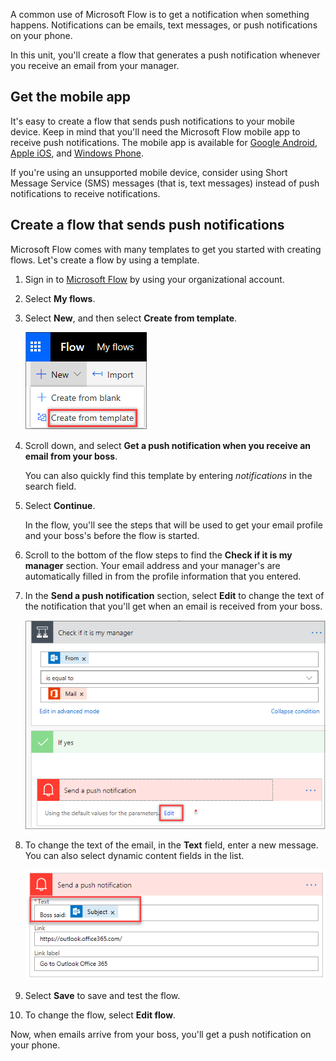 A common use of Microsoft Flow is to get a notification when something happens. Notifications can be emails, text messages, or push notifications on your phone.

In this unit, you'll create a flow that generates a push notification whenever you receive an email from your manager.

## Get the mobile app

It's easy to create a flow that sends push notifications to your mobile device. Keep in mind that you'll need the Microsoft Flow mobile app to receive push notifications. The mobile app is available for [Google Android](https://play.google.com/store/apps/details?id=com.microsoft.flow), [Apple iOS](https://itunes.apple.com/app/apple-store/id1094928825), and [Windows Phone](https://www.microsoft.com/en-us/p/microsoft-flow/9nkn0p5l9n84).

If you're using an unsupported mobile device, consider using Short Message Service (SMS) messages (that is, text messages) instead of push notifications to receive notifications.

## Create a flow that sends push notifications

Microsoft Flow comes with many templates to get you started with creating flows. Let's create a flow by using a template.

1. Sign in to [Microsoft Flow](https://ms.flow.microsoft.com) by using your organizational account.
1. Select **My flows**.
1. Select **New**, and then select **Create from template**.

    ![Create from template](../media/Flow-notification-boss.png)

1. Scroll down, and select **Get a push notification when you receive an email from your boss**.

    You can also quickly find this template by entering *notifications* in the search field.

1. Select **Continue**.

    In the flow, you'll see the steps that will be used to get your email profile and your boss's before the flow is started.

1. Scroll to the bottom of the flow steps to find the **Check if it is my manager** section. Your email address and your manager's are automatically filled in from the profile information that you entered.
1. In the **Send a push notification** section, select **Edit** to change the text of the notification that you'll get when an email is received from your boss.

    ![Edit parameters for the push notification](../media/flow-check-my-manager.png)

1. To change the text of the email, in the **Text** field, enter a new message. You can also select dynamic content fields in the list.

    ![New message text](../media/flow-change-text.png)

1. Select **Save** to save and test the flow.
1. To change the flow, select **Edit flow**.

Now, when emails arrive from your boss, you'll get a push notification on your phone.
